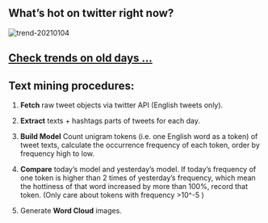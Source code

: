 ## What’s hot on twitter right now?

![trend-20210104][wordcloud]

[wordcloud]: https://raw.githubusercontent.com/xdqc/tweet-trend-everyday/master/word-cloud/trend-20210104.png?token=AF5V4P7ADR6KQBZ4CEDTNIK6AXRMU "trend-20210104"

## [Check trends on old days ...](https://github.com/xdqc/tweet-trend-everyday/tree/master/word-cloud)

## Text mining procedures:

1. **Fetch** raw tweet objects via twitter API (English tweets only).

2. **Extract** texts + hashtags parts of tweets for each day.

3. **Build Model** Count unigram tokens (i.e. one English word as a token) of tweet texts, calculate the occurrence frequency of each token, order by frequency high to low.

4. **Compare** today’s model and yesterday’s model. If today’s frequency of one token is higher than 2 times of yesterday’s frequency, which mean the hottiness of that word increased by more than 100%, record that token. (Only care about tokens with frequency >10^-5 )

5. Generate **Word Cloud** images.
